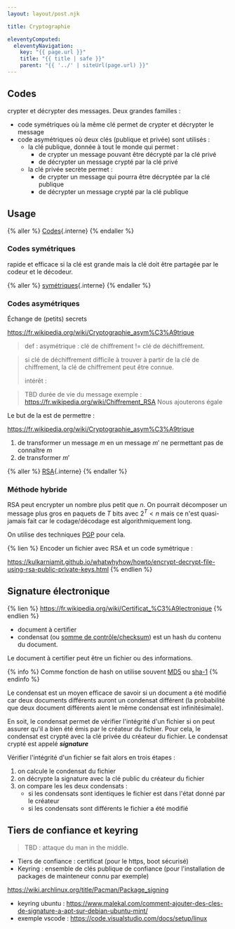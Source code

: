 ```yaml
---
layout: layout/post.njk

title: Cryptographie

eleventyComputed:
  eleventyNavigation:
    key: "{{ page.url }}"
    title: "{{ title | safe }}"
    parent: "{{ '../' | siteUrl(page.url) }}"
---
```



## Codes

crypter et décrypter des messages. Deux grandes familles :

* code symétriques où la même clé permet de crypter et décrypter le message
* code asymétriques où deux clés (publique et privée) sont utilisés :
  * la clé publique, donnée à tout le monde qui permet :
    * de crypter un message pouvant être décrypté par la clé privé
    * de décrypter un message crypté par la clé privé
  * la clé privée secrète permet :
    * de crypter un message qui pourra être décryptée par la clé publique
    * de décrypter un message crypté par la clé publique

## Usage

{% aller %}
[Codes](./codes){.interne}
{% endaller %}

### Codes symétriques

rapide et efficace si la clé est grande mais la clé doit être partagée par le codeur et le décodeur.

{% aller %}
[symétriques](./symétriques){.interne}
{% endaller %}

### Codes asymétriques

Échange de (petits) secrets

<https://fr.wikipedia.org/wiki/Cryptographie_asym%C3%A9trique>

> def : asymétrique : clé de chiffrement != clé de déchiffrement.
> 

> si clé de déchiffrement difficile à trouver à partir de la clé de chiffrement, la clé de chiffrement peut être connue.
>
> intérêt :

> TBD durée de vie du message
> exemple : <https://fr.wikipedia.org/wiki/Chiffrement_RSA>
Nous ajouterons égale

Le but de la  est de permettre :

<https://fr.wikipedia.org/wiki/Cryptographie_asym%C3%A9trique>

1. de transformer un message $m$ en un message $m'$ ne permettant pas de connaître $m$
2. de transformer $m'$

{% aller %}
[RSA](./RSA){.interne}
{% endaller %}

### Méthode hybride

RSA peut encrypter un nombre plus petit que $n$. On pourrait décomposer un message plus gros en paquets de $T$ bits avec $2^T < n$ mais ce n'est quasi-jamais fait car le codage/décodage est algorithmiquement long.

On utilise des techniques [PGP](https://fr.wikipedia.org/wiki/Pretty_Good_Privacy) pour cela.

{% lien %}
Encoder un fichier avec RSA et un code symétrique :

<https://kulkarniamit.github.io/whatwhyhow/howto/encrypt-decrypt-file-using-rsa-public-private-keys.html>
{% endlien %}

## Signature électronique

{% lien %}
<https://fr.wikipedia.org/wiki/Certificat_%C3%A9lectronique>
{% endlien %}

* document à certifier
* condensat (ou [somme de contrôle/checksum](https://fr.wikipedia.org/wiki/Somme_de_contr%C3%B4le)) est un hash du contenu du document.

Le document à certifier peut être un fichier ou des informations.

{% info %}
Comme fonction de hash on utilise souvent [MD5](https://fr.wikipedia.org/wiki/MD5) ou [sha-1](https://fr.wikipedia.org/wiki/SHA-1)
{% endinfo %}

Le condensat est un moyen efficace de savoir si un document a été modifié car deux documents différents auront un condensat différent (la probabilité que deux document différents aient le même condensat est infinitésimale).

En soit, le condensat permet de vérifier l'intégrité d'un fichier si on peut assurer qu'il a bien été émis par le créateur du fichier. Pour cela, le condensat est crypté avec la clé privée du créateur du fichier. Le condensat crypté est appelé ***signature***

Vérifier l'intégrité d'un fichier se fait alors en trois étapes :

1. on calcule le condensat du fichier
2. on décrypte la signature avec la clé public du créateur du fichier
3. on compare les les deux condensats :
   * si les condensats sont identiques le fichier est dans l'état donné par le créateur
   * si les condensats sont différents le fichier a été modifié

## Tiers de confiance et keyring

> TBD : attaque du man in the middle.

* Tiers de confiance : certificat (pour le https, boot sécurisé)
* Keyring : ensemble de clés publique de confiance (pour l'installation de packages de mainteneur connu par exemple)

<https://wiki.archlinux.org/title/Pacman/Package_signing>

* keyring ubuntu : <https://www.malekal.com/comment-ajouter-des-cles-de-signature-a-apt-sur-debian-ubuntu-mint/>
* exemple vscode : <https://code.visualstudio.com/docs/setup/linux>
